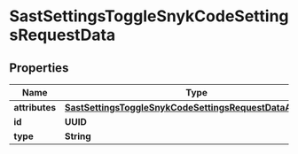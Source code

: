 

# SastSettingsToggleSnykCodeSettingsRequestData


## Properties

| Name | Type | Description | Notes |
|------------ | ------------- | ------------- | -------------|
|**attributes** | [**SastSettingsToggleSnykCodeSettingsRequestDataAttributes**](SastSettingsToggleSnykCodeSettingsRequestDataAttributes.md) |  |  |
|**id** | **UUID** |  |  |
|**type** | **String** |  |  |



